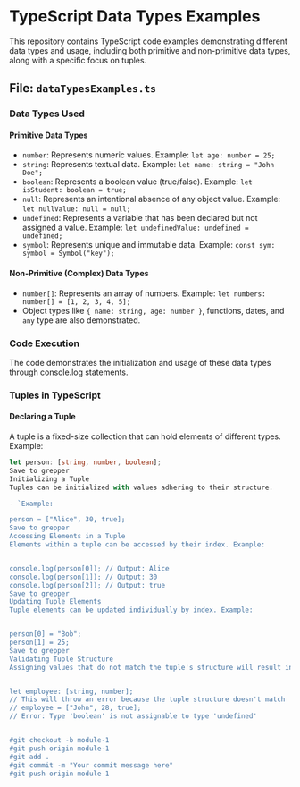 # TypeScript Data Types Examples

This repository contains TypeScript code examples demonstrating different data types and usage, including both primitive and non-primitive data types, along with a specific focus on tuples.

## File: `dataTypesExamples.ts`

### Data Types Used

#### Primitive Data Types

- `number`: Represents numeric values. Example: `let age: number = 25;`
- `string`: Represents textual data. Example: `let name: string = "John Doe";`
- `boolean`: Represents a boolean value (true/false). Example: `let isStudent: boolean = true;`
- `null`: Represents an intentional absence of any object value. Example: `let nullValue: null = null;`
- `undefined`: Represents a variable that has been declared but not assigned a value. Example: `let undefinedValue: undefined = undefined;`
- `symbol`: Represents unique and immutable data. Example: `const sym: symbol = Symbol("key");`

#### Non-Primitive (Complex) Data Types

- `number[]`: Represents an array of numbers. Example: `let numbers: number[] = [1, 2, 3, 4, 5];`
- Object types like `{ name: string, age: number }`, functions, dates, and `any` type are also demonstrated.

### Code Execution

The code demonstrates the initialization and usage of these data types through console.log statements.

### Tuples in TypeScript

#### Declaring a Tuple

A tuple is a fixed-size collection that can hold elements of different types. Example:

```typescript
let person: [string, number, boolean];
Save to grepper
Initializing a Tuple
Tuples can be initialized with values adhering to their structure.

- `Example:

person = ["Alice", 30, true];
Save to grepper
Accessing Elements in a Tuple
Elements within a tuple can be accessed by their index. Example:


console.log(person[0]); // Output: Alice
console.log(person[1]); // Output: 30
console.log(person[2]); // Output: true
Save to grepper
Updating Tuple Elements
Tuple elements can be updated individually by index. Example:


person[0] = "Bob";
person[1] = 25;
Save to grepper
Validating Tuple Structure
Assigning values that do not match the tuple's structure will result in a TypeScript error. Example:


let employee: [string, number];
// This will throw an error because the tuple structure doesn't match
// employee = ["John", 28, true];
// Error: Type 'boolean' is not assignable to type 'undefined'


#git checkout -b module-1
#git push origin module-1
#git add .
#git commit -m "Your commit message here"
#git push origin module-1
